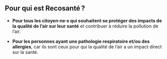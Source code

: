 ## Pour qui est **Recosanté**&#8239;?

- **Pour tous les citoyen·ne·s qui souhaitent se protéger des impacts de la qualité de l’air sur leur santé** et contribuer à réduire la pollution de l’air.

- **Pour les personnes ayant une pathologie respiratoire et/ou des allergies**, car ils sont ceux pour qui la qualité de l’air a un impact direct sur la santé.
